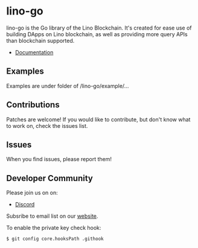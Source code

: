 # lino-go

lino-go is the Go library of the Lino Blockchain. It's created for ease use of building DApps on Lino blockchain, as well as providing more query APIs than blockchain supported.   

- [Documentation](/doc)

## Examples
Examples are under folder of /lino-go/example/...

## Contributions
Patches are welcome! If you would like to contribute, but don't know what to work on, check the issues list.

## Issues
When you find issues, please report them!

## Developer Community

Please join us on on:

- [Discord](https://discord.gg/TUxp3ww)

Subsribe to email list on our [website](https://lino.network).

To enable the private key check hook:

```
$ git config core.hooksPath .githook
```
